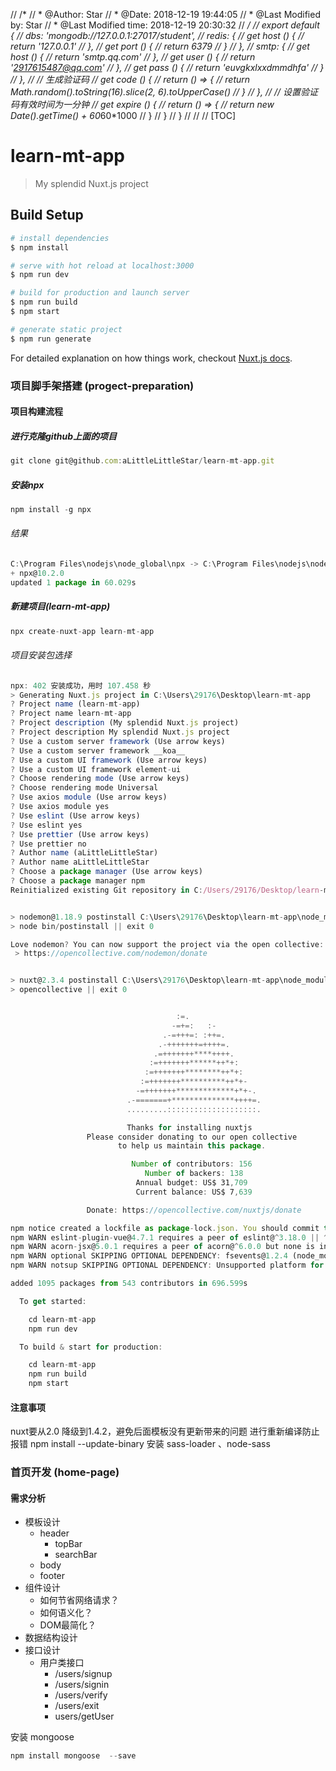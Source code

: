 // /*
// * @Author: Star
// * @Date:   2018-12-19 19:44:05
// * @Last Modified by:   Star
// * @Last Modified time: 2018-12-19 20:30:32
// */
// export default {
//   dbs: 'mongodb://127.0.0.1:27017/student',
//   redis: {
//     get host () {
//       return '127.0.0.1'
//     },
//     get port () {
//       return 6379
//     }
//   },
//   smtp: {
//     get host () {
//       return 'smtp.qq.com'
//     },
//     get user () {
//       return '2917615487@qq.com'
//     },
//     get pass () {
//       return 'euvgkxlxxdmmdhfa'
//     }
//   },
//   // 生成验证码
//   get code () {
//     return () => {
//       return Math.random().toString(16).slice(2, 6).toUpperCase()
//     }
//   },
//   // 设置验证码有效时间为一分钟
//   get expire () {
//     return () => {
//       return new Date().getTime() + 60*60*1000
//     }
//   }
// }
// 
// 
// [TOC]

# learn-mt-app

> My splendid Nuxt.js project

## Build Setup

``` bash
# install dependencies
$ npm install

# serve with hot reload at localhost:3000
$ npm run dev

# build for production and launch server
$ npm run build
$ npm start

# generate static project
$ npm run generate
```

For detailed explanation on how things work, checkout [Nuxt.js docs](https://nuxtjs.org).


### 项目脚手架搭建 (progect-preparation)

#### 项目构建流程
##### 进行克隆github上面的项目
``` js
git clone git@github.com:aLittleLittleStar/learn-mt-app.git
```

##### 安装npx
``` js
npm install -g npx
```

###### 结果
``` js
C:\Program Files\nodejs\node_global\npx -> C:\Program Files\nodejs\node_global\node_modules\npx\index.js
+ npx@10.2.0
updated 1 package in 60.029s
```

##### 新建项目(learn-mt-app)
``` js
npx create-nuxt-app learn-mt-app
```

###### 项目安装包选择
``` js
npx: 402 安装成功，用时 107.458 秒
> Generating Nuxt.js project in C:\Users\29176\Desktop\learn-mt-app
? Project name (learn-mt-app)
? Project name learn-mt-app
? Project description (My splendid Nuxt.js project)
? Project description My splendid Nuxt.js project
? Use a custom server framework (Use arrow keys)
? Use a custom server framework __koa__
? Use a custom UI framework (Use arrow keys)
? Use a custom UI framework element-ui
? Choose rendering mode (Use arrow keys)
? Choose rendering mode Universal
? Use axios module (Use arrow keys)
? Use axios module yes
? Use eslint (Use arrow keys)
? Use eslint yes
? Use prettier (Use arrow keys)
? Use prettier no
? Author name (aLittleLittleStar)
? Author name aLittleLittleStar
? Choose a package manager (Use arrow keys)
? Choose a package manager npm
Reinitialized existing Git repository in C:/Users/29176/Desktop/learn-mt-app/.git/


> nodemon@1.18.9 postinstall C:\Users\29176\Desktop\learn-mt-app\node_modules\nodemon
> node bin/postinstall || exit 0

Love nodemon? You can now support the project via the open collective:
 > https://opencollective.com/nodemon/donate


> nuxt@2.3.4 postinstall C:\Users\29176\Desktop\learn-mt-app\node_modules\nuxt
> opencollective || exit 0


                                     :=.
                                    -=+=:   :-
                                  .-=+++=: :++=.
                                 .-+++++++=++++=.
                                .=+++++++****++++.
                               :=+++++++******++*+:
                              :=+++++++********++*+:
                             :=+++++++**********++*+-
                            -=+++++++*************+*+-.
                          .-=======+**************++++=.
                          .........::::::::::::::::::::.

                          Thanks for installing nuxtjs
                 Please consider donating to our open collective
                        to help us maintain this package.

                           Number of contributors: 156
                              Number of backers: 138
                            Annual budget: US$ 31,709
                            Current balance: US$ 7,639

                 Donate: https://opencollective.com/nuxtjs/donate

npm notice created a lockfile as package-lock.json. You should commit this file.
npm WARN eslint-plugin-vue@4.7.1 requires a peer of eslint@^3.18.0 || ^4.0.0 but none is installed. You must install peer dependencies yourself.
npm WARN acorn-jsx@5.0.1 requires a peer of acorn@^6.0.0 but none is installed. You must install peer dependencies yourself.
npm WARN optional SKIPPING OPTIONAL DEPENDENCY: fsevents@1.2.4 (node_modules\fsevents):
npm WARN notsup SKIPPING OPTIONAL DEPENDENCY: Unsupported platform for fsevents@1.2.4: wanted {"os":"darwin","arch":"any"} (current: {"os":"win32","arch":"x6                                   4"})

added 1095 packages from 543 contributors in 696.599s

  To get started:

    cd learn-mt-app
    npm run dev

  To build & start for production:

    cd learn-mt-app
    npm run build
    npm start
```

#### 注意事项
nuxt要从2.0 降级到1.4.2，避免后面模板没有更新带来的问题
进行重新编译防止报错 npm install --update-binary
安装 sass-loader 、node-sass

### 首页开发 (home-page)
#### 需求分析
+ 模板设计
  + header 
    + topBar
    + searchBar 
  + body
  + footer
+ 组件设计
  + 如何节省网络请求？
  + 如何语义化？
  + DOM最简化？
+ 数据结构设计
+ 接口设计
  + 用户类接口
    + /users/signup
    + /users/signin
    + /users/verify
    + /users/exit
    + users/getUser

安装 mongoose
``` js
npm install mongoose  --save
```